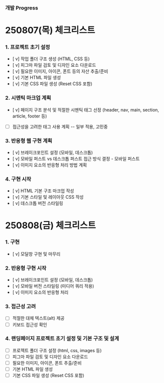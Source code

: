 ### 개발 Progress



# 250807(목) 체크리스트
### 1. 프로젝트 초기 설정
- [ v]  작업 폴더 구조 생성 (HTML, CSS 등)
- [ v]  피그마 파일 검토 및 디자인 요소 다운로드
- [ v]  필요한 이미지, 아이콘, 폰트 등의 자산 추출/준비
- [ v]  기본 HTML 파일 생성
- [ v]  기본 CSS 파일 생성 (Reset CSS 포함)

### 2. 시멘틱 마크업 계획
- [ v]  페이지 구조 분석 및 적절한 시멘틱 태그 선정 (header, nav, main, section, article, footer 등)
- [ ]  접근성을 고려한 태그 사용 계획 -- 일부 적용, 고민중

### 3. 반응형 웹 구현 계획

- [ v]  브레이크포인트 설정 (모바일, 데스크톱)
- [ v]  모바일 퍼스트 vs 데스크톱 퍼스트 접근 방식 결정 - 모바일 퍼스트 
- [ v]  이미지 요소의 반응형 처리 방법 계획

### 4. 구현 시작

- [ v]  HTML 기본 구조 마크업 작성
- [ v]  기본 스타일 및 레이아웃 CSS 작성
- [ v]  데스크톱 버전 스타일링


# 250808(금) 체크리스트
### 1. 구현

- [ v]  모달창 구현 및 마무리

### 2. 반응형 구현 시작

- [ v]  브레이크포인트 설정 (모바일, 데스크톱)
- [ v]  모바일 버전 스타일링 (미디어 쿼리 적용)
- [ v]  이미지 요소의 반응형 처리

### 3. 접근성 고려

- [ ]  적절한 대체 텍스트(alt) 제공
- [ ]  키보드 접근성 확인

### 4. 랜딩페이지 프로젝트 초기 설정 및 **기본 구조 및 설계**

- [ ]  프로젝트 폴더 구조 설정 (html, css, images 등)
- [ ]  피그마 파일 검토 및 디자인 요소 다운로드
- [ ]  필요한 이미지, 아이콘, 폰트 추출/준비
- [ ]  기본 HTML 파일 생성
- [ ]  기본 CSS 파일 생성 (Reset CSS 포함)
